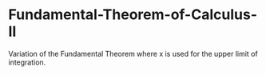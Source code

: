# Fundamental-Theorem-of-Calculus-II
Variation of the Fundamental Theorem where x is used for the upper limit of integration.

